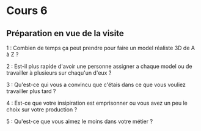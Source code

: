 # Cours 6
## Préparation en vue de la visite


1 : Combien de temps ça peut prendre pour faire un model réaliste 3D de A à Z ?

2 : Est-il plus rapide d'avoir une personne assigner a chaque model ou de travailler à plusieurs sur chaqu'un d'eux ?

3 : Qu'est-ce qui vous a convincu que c'étais dans ce que vous vouliez travailler plus tard ?

4 : Est-ce que votre insipiration est emprisonner ou vous avez un peu le choix sur votre production ?

5 : Qu'est-ce que vous aimez le moins dans votre métier ?

